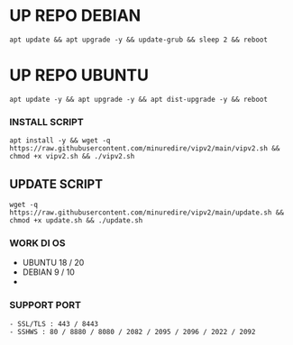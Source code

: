 # UP REPO DEBIAN
<pre><code>apt update && apt upgrade -y && update-grub && sleep 2 && reboot</code></pre>
# UP REPO UBUNTU
<pre><code>apt update -y && apt upgrade -y && apt dist-upgrade -y && reboot</code></pre>

### INSTALL SCRIPT 
```
apt install -y && wget -q https://raw.githubusercontent.com/minuredire/vipv2/main/vipv2.sh && chmod +x vipv2.sh && ./vipv2.sh
```

## UPDATE SCRIPT
```
wget -q https://raw.githubusercontent.com/minuredire/vipv2/main/update.sh && chmod +x update.sh && ./update.sh
```

### WORK DI OS
- UBUNTU 18 / 20
- DEBIAN 9 / 10
- 

### SUPPORT PORT
```
- SSL/TLS : 443 / 8443
- SSHWS : 80 / 8880 / 8080 / 2082 / 2095 / 2096 / 2022 / 2092
```
